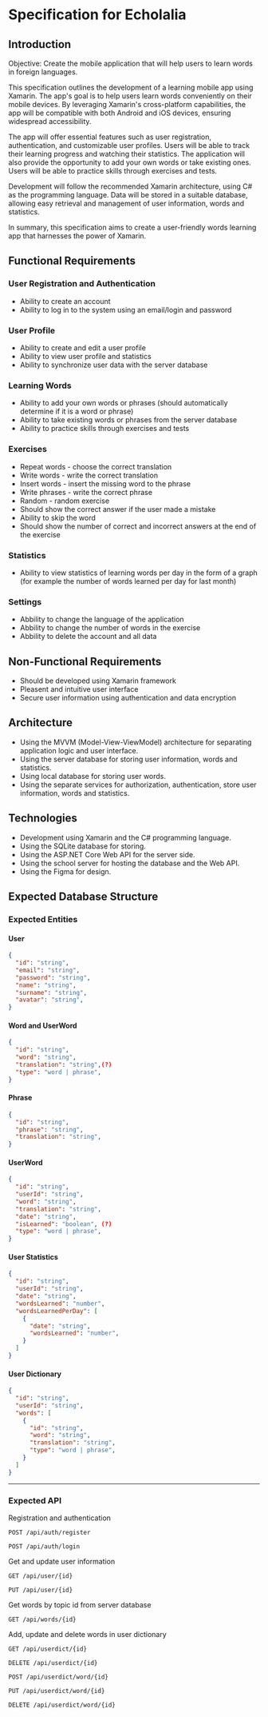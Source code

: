# Specification for Echolalia

## Introduction

Objective: Create the mobile application that will help users to learn words in foreign languages.

This specification outlines the development of a learning mobile app using Xamarin. The app's goal is to help users learn words conveniently on their mobile devices. 
By leveraging Xamarin's cross-platform capabilities, the app will be compatible with both Android and iOS devices, ensuring widespread accessibility.

The app will offer essential features such as user registration, authentication, and customizable user profiles. 
Users will be able to track their learning progress and watching their statistics. 
The application will also provide the opportunity to add your own words or take existing ones. 
Users will be able to practice skills through exercises and tests.

Development will follow the recommended Xamarin architecture, using C# as the programming language. 
Data will be stored in a suitable database, allowing easy retrieval and management of user information, words and statistics.

In summary, this specification aims to create a user-friendly words learning app that harnesses the power of Xamarin.

## Functional Requirements

### User Registration and Authentication

- Ability to create an account
- Ability to log in to the system using an email/login and password

### User Profile

- Ability to create and edit a user profile
- Ability to view user profile and statistics
- Ability to synchronize user data with the server database

### Learning Words

- Ability to add your own words or phrases (should automatically determine if it is a word or phrase)
- Ability to take existing words or phrases from the server database
- Ability to practice skills through exercises and tests

### Exercises

- Repeat words - choose the correct translation
- Write words - write the correct translation
- Insert words - insert the missing word to the phrase
- Write phrases - write the correct phrase
- Random - random exercise
- Should show the correct answer if the user made a mistake
- Ability to skip the word
- Should show the number of correct and incorrect answers at the end of the exercise

### Statistics

- Ability to view statistics of learning words per day in the form of a graph
(for example the number of words learned per day for last month)

### Settings

- Abbility to change the language of the application
- Abbility to change the number of words in the exercise
- Abbility to delete the account and all data

## Non-Functional Requirements

- Should be developed using Xamarin framework
- Pleasent and intuitive user interface
- Secure user information using authentication and data encryption

## Architecture

- Using the MVVM (Model-View-ViewModel) architecture for separating application logic and user interface.
- Using the server database for storing user information, words and statistics.
- Using local database for storing user words.
- Using the separate services for authorization, authentication, store user information, words and statistics.

## Technologies

- Development using Xamarin and the C# programming language.
- Using the SQLite database for storing.
- Using the ASP.NET Core Web API for the server side.
- Using the school server for hosting the database and the Web API.
- Using the Figma for design.

## Expected Database Structure

### Expected Entities

#### User

```json
{
  "id": "string",
  "email": "string",
  "password": "string",
  "name": "string",
  "surname": "string",
  "avatar": "string",
}
```

#### Word and UserWord

```json
{
  "id": "string",
  "word": "string",
  "translation": "string",(?)
  "type": "word | phrase",
}
```

#### Phrase

```json
{
  "id": "string",
  "phrase": "string",
  "translation": "string",
}
```

#### UserWord

```json
{
  "id": "string",
  "userId": "string",
  "word": "string",
  "translation": "string",
  "date": "string",
  "isLearned": "boolean", (?)
  "type": "word | phrase",
}
```

#### User Statistics

```json
{
  "id": "string",
  "userId": "string",
  "date": "string",
  "wordsLearned": "number",
  "wordsLearnedPerDay": [
    {
      "date": "string",
      "wordsLearned": "number",
    }
  ]
}
```

#### User Dictionary

```json
{
  "id": "string",
  "userId": "string",
  "words": [
    {
      "id": "string",
      "word": "string",
      "translation": "string",
      "type": "word | phrase",
    }
  ]
}
```

---
### Expected API

Registration and authentication
```
POST /api/auth/register
```
```
POST /api/auth/login
```

Get and update user information
```
GET /api/user/{id}
```
```
PUT /api/user/{id}
```

Get words by topic id from server database
```
GET /api/words/{id}
```

Add, update and delete words in user dictionary

```
GET /api/userdict/{id}
```
```
DELETE /api/userdict/{id}
```
```
POST /api/userdict/word/{id}
```
```
PUT /api/userdict/word/{id}
```
```
DELETE /api/userdict/word/{id}
```
